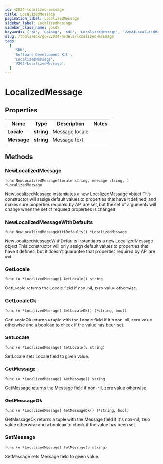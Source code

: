 ```yaml
---
id: v2024-localized-message
title: LocalizedMessage
pagination_label: LocalizedMessage
sidebar_label: LocalizedMessage
sidebar_class_name: gosdk
keywords: ['go', 'Golang', 'sdk', 'LocalizedMessage', 'V2024LocalizedMessage']
slug: /tools/sdk/go/v2024/models/localized-message
tags:
  [
    'SDK',
    'Software Development Kit',
    'LocalizedMessage',
    'V2024LocalizedMessage',
  ]
---
```


# LocalizedMessage

## Properties

| Name        | Type       | Description    | Notes |
| ----------- | ---------- | -------------- | ----- |
| **Locale**  | **string** | Message locale |
| **Message** | **string** | Message text   |

## Methods

### NewLocalizedMessage

`func NewLocalizedMessage(locale string, message string, ) *LocalizedMessage`

NewLocalizedMessage instantiates a new LocalizedMessage object This constructor will assign default values to properties that have it defined, and makes sure properties required by API are set, but the set of arguments will change when the set of required properties is changed

### NewLocalizedMessageWithDefaults

`func NewLocalizedMessageWithDefaults() *LocalizedMessage`

NewLocalizedMessageWithDefaults instantiates a new LocalizedMessage object This constructor will only assign default values to properties that have it defined, but it doesn't guarantee that properties required by API are set

### GetLocale

`func (o *LocalizedMessage) GetLocale() string`

GetLocale returns the Locale field if non-nil, zero value otherwise.

### GetLocaleOk

`func (o *LocalizedMessage) GetLocaleOk() (*string, bool)`

GetLocaleOk returns a tuple with the Locale field if it's non-nil, zero value otherwise and a boolean to check if the value has been set.

### SetLocale

`func (o *LocalizedMessage) SetLocale(v string)`

SetLocale sets Locale field to given value.

### GetMessage

`func (o *LocalizedMessage) GetMessage() string`

GetMessage returns the Message field if non-nil, zero value otherwise.

### GetMessageOk

`func (o *LocalizedMessage) GetMessageOk() (*string, bool)`

GetMessageOk returns a tuple with the Message field if it's non-nil, zero value otherwise and a boolean to check if the value has been set.

### SetMessage

`func (o *LocalizedMessage) SetMessage(v string)`

SetMessage sets Message field to given value.
